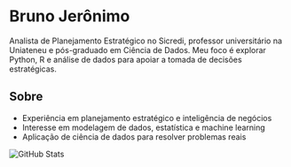 # Bruno Jerônimo  

Analista de Planejamento Estratégico no Sicredi, professor universitário na Uniateneu e pós-graduado em Ciência de Dados. Meu foco é explorar Python, R e análise de dados para apoiar a tomada de decisões estratégicas.  

## Sobre  

- Experiência em planejamento estratégico e inteligência de negócios  
- Interesse em modelagem de dados, estatística e machine learning  
- Aplicação de ciência de dados para resolver problemas reais  

![GitHub Stats](https://github-readme-stats.vercel.app/api?username=obrunojeronimo&show_icons=true&hide_title=true&count_private=true&hide=contribs&theme=default)
